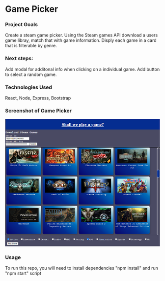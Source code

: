 
# Game Picker

### Project Goals
Create a steam game picker.
Using the Steam games API download a users game libray, match that with game information. Disply each game in a card that is filterable by genre.

### Next steps:
Add modal for additonal info when clicking on a individual game.
Add button to select a random game.


### Technologies Used
React, Node, Express, Bootstrap

### Screenshot of Game Picker
![MVP1](/MVP1.png)

### Usage
To run this repo, you will need to install dependencies "npm install" and run "npm start" script